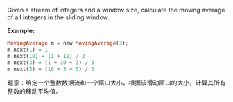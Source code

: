Given a stream of integers and a window size, calculate the moving average of all integers in the sliding window.

**Example:**

```haskell
MovingAverage m = new MovingAverage(3);
m.next(1) = 1
m.next(10) = (1 + 10) / 2
m.next(3) = (1 + 10 + 3) / 3
m.next(5) = (10 + 3 + 5) / 3
```
题意：给定一个整数数据流和一个窗口大小，根据该滑动窗口的大小，计算其所有整数的移动平均值。
